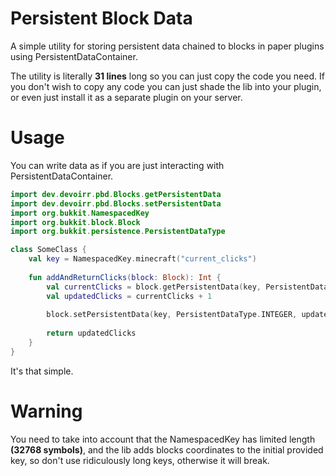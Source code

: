 
# Persistent Block Data

A simple utility for storing persistent data chained to blocks in paper plugins using PersistentDataContainer.

The utility is literally **31 lines** long so you can just copy the code you need. If you don't wish to copy any code you can just shade the lib into your plugin, or even just install it as a separate plugin on your server.

# Usage

You can write data as if you are just interacting with PersistentDataContainer.

```kotlin
import dev.devoirr.pbd.Blocks.getPersistentData
import dev.devoirr.pbd.Blocks.setPersistentData
import org.bukkit.NamespacedKey
import org.bukkit.block.Block
import org.bukkit.persistence.PersistentDataType

class SomeClass {
    val key = NamespacedKey.minecraft("current_clicks")
    
    fun addAndReturnClicks(block: Block): Int {
        val currentClicks = block.getPersistentData(key, PersistentDataType.INTEGER) as? Int ?: 0
        val updatedClicks = currentClicks + 1
    
        block.setPersistentData(key, PersistentDataType.INTEGER, updatedClicks)
    
        return updatedClicks
    }
}
```

It's that simple.

# Warning
You need to take into account that the NamespacedKey has limited length **(32768 symbols)**, and the lib adds blocks coordinates to the initial provided key, so don't use ridiculously long keys, otherwise it will break.
